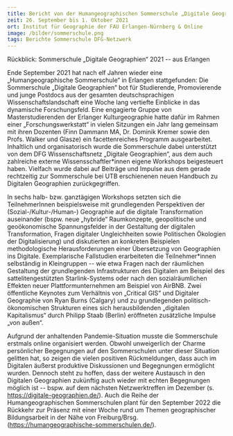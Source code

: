 ```yaml
---
title: Bericht von der Humangeographischen Sommerschule „Digitale Geographien“
zeit: 26. September bis 1. Oktober 2021
ort: Institut für Geographie der FAU Erlangen-Nürnberg & Online
image: /bilder/sommerschule.png
tags: Berichte Sommerschule DFG-Netzwerk
---
```


Rückblick: Sommerschule „Digitale Geographien“ 2021 -- aus Erlangen

Ende September 2021 hat nach elf Jahren wieder eine „Humangeographische Sommerschule“ in Erlangen stattgefunden: Die Sommerschule „Digitale Geographien“ bot für Studierende, Promovierende und junge Postdocs aus der gesamten deutschsprachigen Wissenschaftslandschaft eine Woche lang vertiefte Einblicke in das dynamische Forschungsfeld. Eine engagierte Gruppe von Masterstudierenden der Erlanger Kulturgeographie hatte dafür im Rahmen einer „Forschungswerkstatt“ in vielen Sitzungen ein Jahr lang gemeinsam mit ihren Dozenten (Finn Dammann MA, Dr. Dominik Kremer sowie den Profs. Walker und Glasze) ein facettenreiches Programm ausgearbeitet. Inhaltlich und organisatorisch wurde die Sommerschule dabei unterstützt von dem DFG Wissenschaftsnetz „Digitale Geographien“, aus dem auch zahlreiche externe Wissensschaftler\*innen eigene Workshops beigesteuert haben. Vielfach wurde dabei auf Beiträge und Impulse aus dem gerade rechtzeitig zur Sommerschule bei UTB erschienenen neuen Handbuch zu Digitalen Geographien zurückgegriffen. 

In sechs halb- bzw. ganztägigen Workshops setzten sich die TeilnehmerInnen beispielsweise mit grundlegenden Perspektiven der (Sozial-/Kultur-/Human-) Geographie auf die digitale Transformation auseinander (bspw. neue „hybride“ Raumkonzepte, geopolitische und geoökonomische Spannungsfelder in der Gestaltung der digitalen Transformation, Fragen digitaler Ungleichheiten sowie Politischen Ökologien der Digitalisierung) und diskutierten an konkreten Beispielen methodologische Herausforderungen einer Übersetzung von Geographien ins Digitale. Exemplarische Fallstudien erarbeiteten die Teilnehmer\*innen selbständig in Kleingruppen -- wie etwa Fragen nach der räumlichen Gestaltung der grundlegenden Infrastrukturen des Digitalen am Beispiel des sattelitengestützten Starlink-Systems oder nach den sozialräumlichen Effekten neuer Plattformunternehmen am Beispiel von AirBNB. Zwei öffentliche Keynotes zum Verhältnis von „Critical GIS“ und Digitaler Geographie von Ryan Burns (Calgary) und zu grundlegenden politisch-ökonomischen Strukturen eines sich herausbildenden „digitalen Kapitalismus“ durch Philipp Staab (Berlin) eröffneten zusätzliche Impulse „von außen“. 

Aufgrund der anhaltenden Pandemie-Situation musste die Sommerschule erstmals online organisiert werden. Obwohl unweigerlich der Charme persönlicher Begegnungen auf den Sommerschulen unter dieser Situation gelitten hat, so zeigen die vielen positiven Rückmeldungen, dass auch im Digitalen äußerst produktive Diskussionen und Begegnungen ermöglicht wurden. Dennoch steht zu hoffen, dass der weitere Austausch in den Digitalen Geographien zukünftig auch wieder mit echten Begegnungen möglich ist -- bspw. auf dem nächsten Netzwerktreffen im Dezember (s. https://digitale-geographien.de/). Auch die Reihe der Humangeographischen Sommerschulen plant für den September 2022 die Rückkehr zur Präsenz mit einer Woche rund um Themen geographischer Bildungsarbeit in der Nähe von Freiburg/Brsg. (https://humangeographische-sommerschulen.de/).

